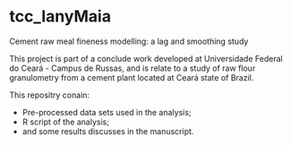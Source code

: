 # tcc_IanyMaia
Cement raw meal fineness  modelling: a lag and smoothing study

This project is part of a conclude work developed at Universidade Federal do Ceará - Campus de Russas, and is relate to a study of raw flour granulometry from a cement plant located at Ceará state of Brazil. 

This repositry conain:

- Pre-processed data sets used in the analysis;
- R script of the analysis;
- and some results discusses in the manuscript.




